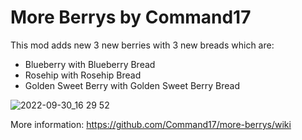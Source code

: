 # More Berrys by Command17

This mod adds new 3 new berries with 3 new breads which are:

- Blueberry with Blueberry Bread
- Rosehip with Rosehip Bread
- Golden Sweet Berry with Golden Sweet Berry Bread

![2022-09-30_16 29 52](https://user-images.githubusercontent.com/84639718/193293692-c3f7e30a-07da-4418-a66f-4ce07cf53cc9.png)

More information: https://github.com/Command17/more-berrys/wiki
